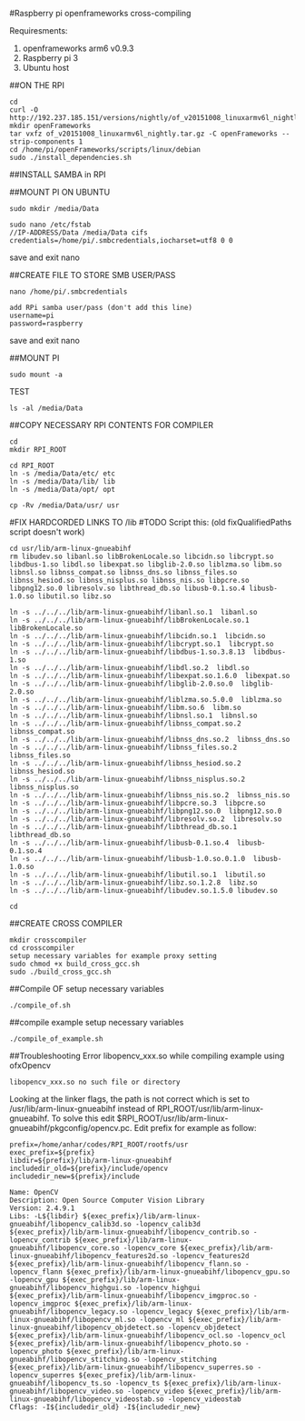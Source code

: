 #Raspberry pi openframeworks cross-compiling

Requiresments:
1. openframeworks arm6 v0.9.3
2. Raspberry pi 3
3. Ubuntu host

##ON THE RPI
```
cd
curl -O http://192.237.185.151/versions/nightly/of_v20151008_linuxarmv6l_nightly.tar.gz
mkdir openFrameworks
tar vxfz of_v20151008_linuxarmv6l_nightly.tar.gz -C openFrameworks --strip-components 1
cd /home/pi/openFrameworks/scripts/linux/debian
sudo ./install_dependencies.sh
```

##INSTALL SAMBA in RPI

##MOUNT PI ON UBUNTU

```
sudo mkdir /media/Data

sudo nano /etc/fstab
//IP-ADDRESS/Data /media/Data cifs credentials=/home/pi/.smbcredentials,iocharset=utf8 0 0
```
save and exit nano

##CREATE FILE TO STORE SMB USER/PASS
```
nano /home/pi/.smbcredentials

add RPi samba user/pass (don't add this line)
username=pi
password=raspberry
```
save and exit nano

##MOUNT PI
```
sudo mount -a
```

TEST
```
ls -al /media/Data
```

##COPY NECESSARY RPI CONTENTS FOR COMPILER
```
cd
mkdir RPI_ROOT

cd RPI_ROOT
ln -s /media/Data/etc/ etc
ln -s /media/Data/lib/ lib
ln -s /media/Data/opt/ opt

cp -Rv /media/Data/usr/ usr
```

#FIX HARDCORDED LINKS TO /lib
#TODO Script this: (old fixQualifiedPaths script doesn't work)
```
cd usr/lib/arm-linux-gnueabihf
rm libudev.so libanl.so libBrokenLocale.so libcidn.so libcrypt.so libdbus-1.so libdl.so libexpat.so libglib-2.0.so liblzma.so libm.so libnsl.so libnss_compat.so libnss_dns.so libnss_files.so libnss_hesiod.so libnss_nisplus.so libnss_nis.so libpcre.so libpng12.so.0 libresolv.so libthread_db.so libusb-0.1.so.4 libusb-1.0.so libutil.so libz.so

ln -s ../../../lib/arm-linux-gnueabihf/libanl.so.1  libanl.so        
ln -s ../../../lib/arm-linux-gnueabihf/libBrokenLocale.so.1  libBrokenLocale.so      
ln -s ../../../lib/arm-linux-gnueabihf/libcidn.so.1  libcidn.so        
ln -s ../../../lib/arm-linux-gnueabihf/libcrypt.so.1  libcrypt.so       
ln -s ../../../lib/arm-linux-gnueabihf/libdbus-1.so.3.8.13  libdbus-1.so       
ln -s ../../../lib/arm-linux-gnueabihf/libdl.so.2  libdl.so        
ln -s ../../../lib/arm-linux-gnueabihf/libexpat.so.1.6.0  libexpat.so       
ln -s ../../../lib/arm-linux-gnueabihf/libglib-2.0.so.0  libglib-2.0.so       
ln -s ../../../lib/arm-linux-gnueabihf/liblzma.so.5.0.0  liblzma.so        
ln -s ../../../lib/arm-linux-gnueabihf/libm.so.6  libm.so        
ln -s ../../../lib/arm-linux-gnueabihf/libnsl.so.1  libnsl.so        
ln -s ../../../lib/arm-linux-gnueabihf/libnss_compat.so.2  libnss_compat.so      
ln -s ../../../lib/arm-linux-gnueabihf/libnss_dns.so.2  libnss_dns.so       
ln -s ../../../lib/arm-linux-gnueabihf/libnss_files.so.2  libnss_files.so      
ln -s ../../../lib/arm-linux-gnueabihf/libnss_hesiod.so.2  libnss_hesiod.so      
ln -s ../../../lib/arm-linux-gnueabihf/libnss_nisplus.so.2  libnss_nisplus.so      
ln -s ../../../lib/arm-linux-gnueabihf/libnss_nis.so.2  libnss_nis.so       
ln -s ../../../lib/arm-linux-gnueabihf/libpcre.so.3  libpcre.so        
ln -s ../../../lib/arm-linux-gnueabihf/libpng12.so.0  libpng12.so.0       
ln -s ../../../lib/arm-linux-gnueabihf/libresolv.so.2  libresolv.so       
ln -s ../../../lib/arm-linux-gnueabihf/libthread_db.so.1  libthread_db.so      
ln -s ../../../lib/arm-linux-gnueabihf/libusb-0.1.so.4  libusb-0.1.so.4      
ln -s ../../../lib/arm-linux-gnueabihf/libusb-1.0.so.0.1.0  libusb-1.0.so       
ln -s ../../../lib/arm-linux-gnueabihf/libutil.so.1  libutil.so        
ln -s ../../../lib/arm-linux-gnueabihf/libz.so.1.2.8  libz.so  
ln -s ../../../lib/arm-linux-gnueabihf/libudev.so.1.5.0 libudev.so

cd
```

##CREATE CROSS COMPILER
```
mkdir crosscompiler
cd crosscompiler
setup necessary variables for example proxy setting
sudo chmod +x build_cross_gcc.sh
sudo ./build_cross_gcc.sh
```

##Compile OF
setup necessary variables
```
./compile_of.sh
```

##compile example
setup necessary variables
```
./compile_of_example.sh
```

##Troubleshooting
Error libopencv_xxx.so while compiling example using ofxOpencv
```
libopencv_xxx.so no such file or directory
```

Looking at the linker flags, the path is not correct which is set to /usr/lib/arm-linux-gnueabihf instead of RPI_ROOT/usr/lib/arm-linux-gnueabihf.
To solve this edit $RPI_ROOT/usr/lib/arm-linux-gnueabihf/pkgconfig/opencv.pc. Edit prefix for example as follow:
```
prefix=/home/anhar/codes/RPI_ROOT/rootfs/usr
exec_prefix=${prefix}
libdir=${prefix}/lib/arm-linux-gnueabihf
includedir_old=${prefix}/include/opencv
includedir_new=${prefix}/include

Name: OpenCV
Description: Open Source Computer Vision Library
Version: 2.4.9.1
Libs: -L${libdir} ${exec_prefix}/lib/arm-linux-gnueabihf/libopencv_calib3d.so -lopencv_calib3d ${exec_prefix}/lib/arm-linux-gnueabihf/libopencv_contrib.so -lopencv_contrib ${exec_prefix}/lib/arm-linux-gnueabihf/libopencv_core.so -lopencv_core ${exec_prefix}/lib/arm-linux-gnueabihf/libopencv_features2d.so -lopencv_features2d ${exec_prefix}/lib/arm-linux-gnueabihf/libopencv_flann.so -lopencv_flann ${exec_prefix}/lib/arm-linux-gnueabihf/libopencv_gpu.so -lopencv_gpu ${exec_prefix}/lib/arm-linux-gnueabihf/libopencv_highgui.so -lopencv_highgui ${exec_prefix}/lib/arm-linux-gnueabihf/libopencv_imgproc.so -lopencv_imgproc ${exec_prefix}/lib/arm-linux-gnueabihf/libopencv_legacy.so -lopencv_legacy ${exec_prefix}/lib/arm-linux-gnueabihf/libopencv_ml.so -lopencv_ml ${exec_prefix}/lib/arm-linux-gnueabihf/libopencv_objdetect.so -lopencv_objdetect ${exec_prefix}/lib/arm-linux-gnueabihf/libopencv_ocl.so -lopencv_ocl ${exec_prefix}/lib/arm-linux-gnueabihf/libopencv_photo.so -lopencv_photo ${exec_prefix}/lib/arm-linux-gnueabihf/libopencv_stitching.so -lopencv_stitching ${exec_prefix}/lib/arm-linux-gnueabihf/libopencv_superres.so -lopencv_superres ${exec_prefix}/lib/arm-linux-gnueabihf/libopencv_ts.so -lopencv_ts ${exec_prefix}/lib/arm-linux-gnueabihf/libopencv_video.so -lopencv_video ${exec_prefix}/lib/arm-linux-gnueabihf/libopencv_videostab.so -lopencv_videostab
Cflags: -I${includedir_old} -I${includedir_new}
```